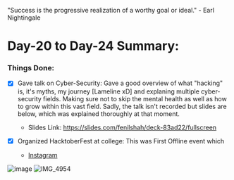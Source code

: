 "Success is the progressive realization of a worthy goal or ideal." - Earl Nightingale

# Day-20 to Day-24 Summary:

### Things Done:

- [X] Gave talk on Cyber-Security: Gave a good overview of what "hacking" is, it's myths, my journey [Lameline xD] and explaning multiple cyber-security fields. Making sure not to skip the mental health as well as how to grow within this vast field. Sadly, the talk isn't recorded but slides are below, which was explained thoroughly at that moment.
  - Slides Link: https://slides.com/fenilshah/deck-83ad22/fullscreen

- [X] Organized HacktoberFest at college: This was First Offline event which 
  - [Instagram](https://www.instagram.com/hacktober.fest.nuv/)

![image](https://user-images.githubusercontent.com/56188454/138639093-4c6ae042-f1ad-4fd8-982a-70ff46804db8.png)
![IMG_4954](https://user-images.githubusercontent.com/56188454/138639199-dbd78fb4-6606-4c8d-b342-5d847d9384d7.JPG)

